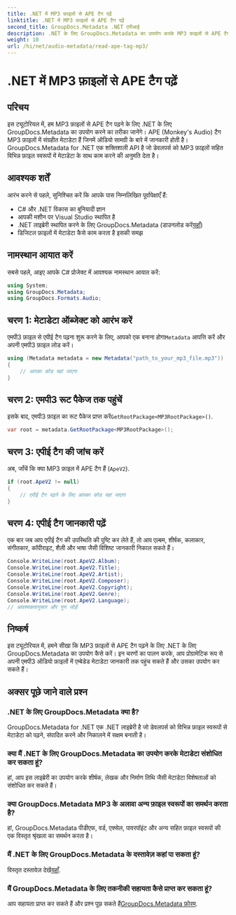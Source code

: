 ```yaml
---
title: .NET में MP3 फ़ाइलों से APE टैग पढ़ें
linktitle: .NET में MP3 फ़ाइलों से APE टैग पढ़ें
second_title: GroupDocs.Metadata .NET एपीआई
description: .NET के लिए GroupDocs.Metadata का उपयोग करके MP3 फ़ाइलों से APE टैग पढ़ना सीखें। चरण-दर-चरण मार्गदर्शन के साथ C# में मेटाडेटा निष्कर्षण का अन्वेषण करें।
weight: 10
url: /hi/net/audio-metadata/read-ape-tag-mp3/
---
```


# .NET में MP3 फ़ाइलों से APE टैग पढ़ें

## परिचय
इस ट्यूटोरियल में, हम MP3 फ़ाइलों से APE टैग पढ़ने के लिए .NET के लिए GroupDocs.Metadata का उपयोग करने का तरीका जानेंगे। APE (Monkey's Audio) टैग MP3 फ़ाइलों में संग्रहीत मेटाडेटा हैं जिनमें ऑडियो सामग्री के बारे में जानकारी होती है। GroupDocs.Metadata for .NET एक शक्तिशाली API है जो डेवलपर्स को MP3 फ़ाइलों सहित विभिन्न फ़ाइल स्वरूपों में मेटाडेटा के साथ काम करने की अनुमति देता है।
## आवश्यक शर्तें
आरंभ करने से पहले, सुनिश्चित करें कि आपके पास निम्नलिखित पूर्वापेक्षाएँ हैं:
- C# और .NET विकास का बुनियादी ज्ञान
- आपकी मशीन पर Visual Studio स्थापित है
-  .NET लाइब्रेरी स्थापित करने के लिए GroupDocs.Metadata (डाउनलोड करें[यहाँ](https://releases.groupdocs.com/metadata/net/))
- डिजिटल फ़ाइलों में मेटाडेटा कैसे काम करता है इसकी समझ

## नामस्थान आयात करें
सबसे पहले, आइए आपके C# प्रोजेक्ट में आवश्यक नामस्थान आयात करें:
```csharp
using System;
using GroupDocs.Metadata;
using GroupDocs.Formats.Audio;
```
## चरण 1: मेटाडेटा ऑब्जेक्ट को आरंभ करें
 एमपी3 फ़ाइल से एपीई टैग पढ़ना शुरू करने के लिए, आपको एक बनाना होगा`Metadata` आपत्ति करें और अपनी एमपी3 फ़ाइल लोड करें।
```csharp
using (Metadata metadata = new Metadata("path_to_your_mp3_file.mp3"))
{
    // आपका कोड यहां जाएगा
}
```
## चरण 2: एमपी3 रूट पैकेज तक पहुंचें
 इसके बाद, एमपी3 फ़ाइल का रूट पैकेज प्राप्त करें`GetRootPackage<MP3RootPackage>()`.
```csharp
var root = metadata.GetRootPackage<MP3RootPackage>();
```
## चरण 3: एपीई टैग की जांच करें
अब, जाँचें कि क्या MP3 फ़ाइल में APE टैग हैं (`ApeV2`).
```csharp
if (root.ApeV2 != null)
{
    // एपीई टैग पढ़ने के लिए आपका कोड यहां जाएगा
}
```
## चरण 4: एपीई टैग जानकारी पढ़ें
एक बार जब आप एपीई टैग की उपस्थिति की पुष्टि कर लेते हैं, तो आप एल्बम, शीर्षक, कलाकार, संगीतकार, कॉपीराइट, शैली और भाषा जैसी विशिष्ट जानकारी निकाल सकते हैं।
```csharp
Console.WriteLine(root.ApeV2.Album);
Console.WriteLine(root.ApeV2.Title);
Console.WriteLine(root.ApeV2.Artist);
Console.WriteLine(root.ApeV2.Composer);
Console.WriteLine(root.ApeV2.Copyright);
Console.WriteLine(root.ApeV2.Genre);
Console.WriteLine(root.ApeV2.Language);
// आवश्यकतानुसार और गुण जोड़ें
```

## निष्कर्ष
इस ट्यूटोरियल में, हमने सीखा कि MP3 फ़ाइलों से APE टैग पढ़ने के लिए .NET के लिए GroupDocs.Metadata का उपयोग कैसे करें। इन चरणों का पालन करके, आप प्रोग्रामेटिक रूप से अपनी एमपी3 ऑडियो फ़ाइलों में एम्बेडेड मेटाडेटा जानकारी तक पहुंच सकते हैं और उसका उपयोग कर सकते हैं।

## अक्सर पूछे जाने वाले प्रश्न
### .NET के लिए GroupDocs.Metadata क्या है?
GroupDocs.Metadata for .NET एक .NET लाइब्रेरी है जो डेवलपर्स को विभिन्न फ़ाइल स्वरूपों से मेटाडेटा को पढ़ने, संपादित करने और निकालने में सक्षम बनाती है।
### क्या मैं .NET के लिए GroupDocs.Metadata का उपयोग करके मेटाडेटा संशोधित कर सकता हूं?
हां, आप इस लाइब्रेरी का उपयोग करके शीर्षक, लेखक और निर्माण तिथि जैसी मेटाडेटा विशेषताओं को संशोधित कर सकते हैं।
### क्या GroupDocs.Metadata MP3 के अलावा अन्य फ़ाइल स्वरूपों का समर्थन करता है?
हां, GroupDocs.Metadata पीडीएफ, वर्ड, एक्सेल, पावरपॉइंट और अन्य सहित फ़ाइल स्वरूपों की एक विस्तृत श्रृंखला का समर्थन करता है।
### मैं .NET के लिए GroupDocs.Metadata के दस्तावेज़ कहां पा सकता हूं?
 विस्तृत दस्तावेज़ देखें[यहाँ](https://tutorials.groupdocs.com/metadata/net/).
### मैं GroupDocs.Metadata के लिए तकनीकी सहायता कैसे प्राप्त कर सकता हूं?
 आप सहायता प्राप्त कर सकते हैं और प्रश्न पूछ सकते हैं[GroupDocs.Metadata फ़ोरम](https://forum.groupdocs.com/c/metadata/14).